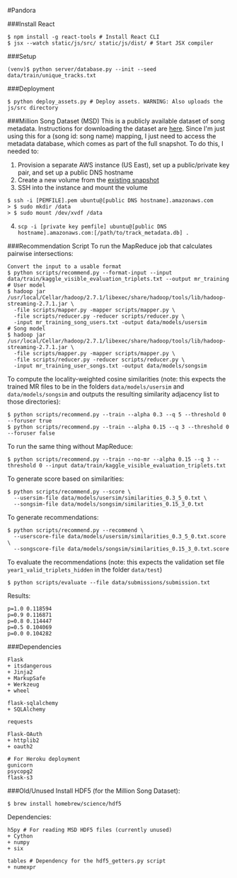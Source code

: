 #Pandora

###Install React
```
$ npm install -g react-tools # Install React CLI
$ jsx --watch static/js/src/ static/js/dist/ # Start JSX compiler
```

###Setup
```
(venv)$ python server/database.py --init --seed data/train/unique_tracks.txt
```

###Deployment
```
$ python deploy_assets.py # Deploy assets. WARNING: Also uploads the js/src directory
```

###Million Song Dataset (MSD)
This is a publicly available dataset of song metadata. Instructions for downloading the dataset are [here](http://labrosa.ee.columbia.edu/millionsong/pages/getting-dataset). Since I'm just using this for a (song id: song name) mapping, I just need to access the metadata database, which comes as part of the full snapshot. To do this, I needed to:

1. Provision a separate AWS instance (US East), set up a public/private key pair, and set up a public DNS hostname
2. Create a new volume from the [existing snapshot](https://aws.amazon.com/datasets/million-song-dataset/)
3. SSH into the instance and mount the volume
```
$ ssh -i [PEMFILE].pem ubuntu@[public DNS hostname].amazonaws.com
> $ sudo mkdir /data
> $ sudo mount /dev/xvdf /data
```
4. `scp -i [private key pemfile] ubuntu@[public DNS hostname].amazonaws.com:[/path/to/track_metadata.db] .`

###Recommendation Script
To run the MapReduce job that calculates pairwise intersections:
```
Convert the input to a usable format
$ python scripts/recommend.py --format-input --input data/train/kaggle_visible_evaluation_triplets.txt --output mr_training
# User model
$ hadoop jar /usr/local/Cellar/hadoop/2.7.1/libexec/share/hadoop/tools/lib/hadoop-streaming-2.7.1.jar \
  -file scripts/mapper.py -mapper scripts/mapper.py \
  -file scripts/reducer.py -reducer scripts/reducer.py \
  -input mr_training_song_users.txt -output data/models/usersim
# Song model
$ hadoop jar /usr/local/Cellar/hadoop/2.7.1/libexec/share/hadoop/tools/lib/hadoop-streaming-2.7.1.jar \
  -file scripts/mapper.py -mapper scripts/mapper.py \
  -file scripts/reducer.py -reducer scripts/reducer.py \
  -input mr_training_user_songs.txt -output data/models/songsim
```
To compute the locality-weighted cosine similarities (note: this expects the trained MR files to be in the folders `data/models/usersim` and `data/models/songsim` and outputs the resulting similarity adjacency list to those directories):
```
$ python scripts/recommend.py --train --alpha 0.3 --q 5 --threshold 0 --foruser true
$ python scripts/recommend.py --train --alpha 0.15 --q 3 --threshold 0 --foruser false
```
To run the same thing without MapReduce:
```
$ python scripts/recommend.py --train --no-mr --alpha 0.15 --q 3 --threshold 0 --input data/train/kaggle_visible_evaluation_triplets.txt
```
To generate score based on similarities:
```
$ python scripts/recommend.py --score \
  --usersim-file data/models/usersim/similarities_0.3_5_0.txt \
  --songsim-file data/models/songsim/similarities_0.15_3_0.txt
```
To generate recommendations:
```
$ python scripts/recommend.py --recommend \
  --userscore-file data/models/usersim/similarities_0.3_5_0.txt.score \
  --songscore-file data/models/songsim/similarities_0.15_3_0.txt.score
```
To evaluate the recommendations (note: this expects the validation set file `year1_valid_triplets_hidden` in the folder `data/test`)
```
$ python scripts/evaluate --file data/submissions/submission.txt
```
Results:
```
p=1.0 0.118594
p=0.9 0.116871
p=0.8 0.114447
p=0.5 0.104069
p=0.0 0.104282
```

###Dependencies
```
Flask
+ itsdangerous
+ Jinja2
+ MarkupSafe
+ Werkzeug
+ wheel

flask-sqlalchemy
+ SQLAlchemy

requests

Flask-OAuth
+ httplib2
+ oauth2

# For Heroku deployment
gunicorn
psycopg2
flask-s3
```

###Old/Unused
Install HDF5 (for the Million Song Dataset):
```
$ brew install homebrew/science/hdf5
```
Dependencies:
```
h5py # For reading MSD HDF5 files (currently unused)
+ Cython
+ numpy
+ six

tables # Dependency for the hdf5_getters.py script
+ numexpr
```
